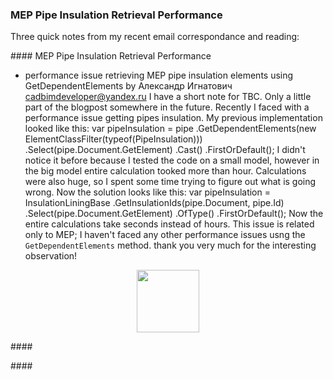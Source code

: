 <head>
<meta http-equiv="Content-Type" content="text/html; charset=utf-8">
<link rel="stylesheet" type="text/css" href="bc.css">
<script src="https://cdn.rawgit.com/google/code-prettify/master/loader/run_prettify.js" type="text/javascript"></script>
</head>

<!---

- mention gibson agency

- performance issue retrieving MEP pipe insulation elements using GetDependentElements
  by Александр Игнатович <cadbimdeveloper@yandex.ru>
  I have a short note for TBC. Only a little part of the blogpost somewhere in the future.
  Recently I faced with a performance issue getting pipes insulation. My previous implementation looked like this:
  var pipeInsulation = pipe
    .GetDependentElements(new ElementClassFilter(typeof(PipeInsulation)))
    .Select(pipe.Document.GetElement)
    .Cast<PipeInsulation>()
    .FirstOrDefault();
  I didn't notice it before because I tested the code on a small model, however in the big model entire calculation tooked more than hour. Calculations were also huge, so I spent some time trying to figure out what is going wrong. Now the solution looks like this:
  var pipeInsulation = InsulationLiningBase
    .GetInsulationIds(pipe.Document, pipe.Id)
    .Select(pipe.Document.GetElement)
    .OfType<PipeInsulation>()
    .FirstOrDefault();
  Now the entire calculations take seconds instead of hours.
  This issue is related only to MEP; I haven't faced any other performance issues usng the `GetDependentElements` method.
  thank you very much for the interesting observation!

- lanuages to learn
  email [Computational Strategy - Question for the Expert] Andrea Rolle
  [Q] We are now starting our in-house computational strategy in order to automate processes on both Revit-Dynamo and Inventor-iLogic and I am struggling to decide which language code we should start to learn.
  C#, Python or F#? I am moving my first steps into coding but I have a few years of experience on Dynamo & Grasshopper. 
  I would like to add that our Inventor has got an automation interface developed by a consultant company written in F# which eventually we would like to take control over it in the long term.
  Long story short I would like to understand the pro and cons about  which language should we start to learn (between C#, Python and F#) to better unify a future workflow between Revit and Inventor, keeping in mind that we have something in house already developed in F#.
  [A] I would say:
  - Python: best fpr learning, and for Dynamo
  - C# best for pure Revit API, most example code, cleanest .NET interface
  - F# best for stateless procedural generic logical lambda computation, and you'll need it in the long run anyway

twitter:

add #thebuildingcoder

 the #RevitAPI #DynamoBim @AutodeskForge @AutodeskRevit #bim #ForgeDevCon 

&ndash; 
...

linkedin:


#bim #DynamoBim #ForgeDevCon #Revit #API #IFC #SDK #AI #VisualStudio #Autodesk #AEC #adsk

the [Revit API discussion forum](http://forums.autodesk.com/t5/revit-api-forum/bd-p/160) thread

<center>
<img src="img/" alt="" title="" width="600"/>
<p style="font-size: 80%; font-style:italic"></p>
</center>

**Question:** 

**Answer:**

**Response:**  

Many thanks to  for this very helpful explanation!

<pre class="code">
</pre>

-->

### MEP Pipe Insulation Retrieval Performance

Three quick notes from my recent email correspondance and reading:


####<a name="2"></a> MEP Pipe Insulation Retrieval Performance

- performance issue retrieving MEP pipe insulation elements using GetDependentElements
  by Александр Игнатович <cadbimdeveloper@yandex.ru>
  I have a short note for TBC. Only a little part of the blogpost somewhere in the future.
  Recently I faced with a performance issue getting pipes insulation. My previous implementation looked like this:
  var pipeInsulation = pipe
    .GetDependentElements(new ElementClassFilter(typeof(PipeInsulation)))
    .Select(pipe.Document.GetElement)
    .Cast<PipeInsulation>()
    .FirstOrDefault();
  I didn't notice it before because I tested the code on a small model, however in the big model entire calculation tooked more than hour. Calculations were also huge, so I spent some time trying to figure out what is going wrong. Now the solution looks like this:
  var pipeInsulation = InsulationLiningBase
    .GetInsulationIds(pipe.Document, pipe.Id)
    .Select(pipe.Document.GetElement)
    .OfType<PipeInsulation>()
    .FirstOrDefault();
  Now the entire calculations take seconds instead of hours.
  This issue is related only to MEP; I haven't faced any other performance issues usng the `GetDependentElements` method.
  thank you very much for the interesting observation!



<center>
<img src="img/.jpg" alt="" title="" width="100"/> <!-- 825 -->
</center>

####<a name="3"></a>


####<a name="4"></a> 



